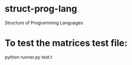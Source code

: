 # struct-prog-lang
Structure of Programming Languages

# To test the matrices test file:

python runner.py test.t
